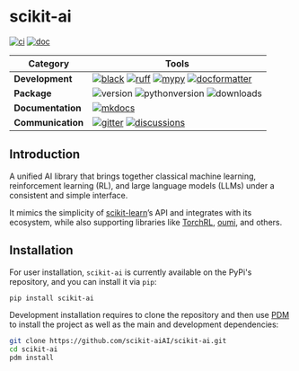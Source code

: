 [black badge]: <https://img.shields.io/badge/%20style-black-000000.svg>
[black]: <https://github.com/psf/black>
[docformatter badge]: <https://img.shields.io/badge/%20formatter-docformatter-fedcba.svg>
[docformatter]: <https://github.com/PyCQA/docformatter>
[ruff badge]: <https://img.shields.io/endpoint?url=https://raw.githubusercontent.com/charliermarsh/ruff/main/assets/badge/v1.json>
[ruff]: <https://github.com/charliermarsh/ruff>
[mypy badge]: <http://www.mypy-lang.org/static/mypy_badge.svg>
[mypy]: <http://mypy-lang.org>
[mkdocs badge]: <https://img.shields.io/badge/docs-mkdocs%20material-blue.svg?style=flat>
[mkdocs]: <https://squidfunk.github.io/mkdocs-material>
[version badge]: <https://img.shields.io/pypi/v/scikit-ai.svg>
[pythonversion badge]: <https://img.shields.io/pypi/pyversions/scikit-ai.svg>
[downloads badge]: <https://img.shields.io/pypi/dd/scikit-ai>
[gitter]: <https://gitter.im/scikit-ai/community>
[gitter badge]: <https://badges.gitter.im/join%20chat.svg>
[discussions]: <https://github.com/scikit-aiAI/scikit-ai/discussions>
[discussions badge]: <https://img.shields.io/github/discussions/scikit-aiAI/scikit-ai>
[ci]: <https://github.com/scikit-aiAI/scikit-ai/actions?query=workflow>
[ci badge]: <https://github.com/scikit-aiAI/scikit-ai/actions/workflows/ci.yml/badge.svg?branch=main>
[doc]: <https://github.com/scikit-aiAI/scikit-ai/actions?query=workflow>
[doc badge]: <https://github.com/scikit-aiAI/scikit-ai/actions/workflows/doc.yml/badge.svg?branch=main>

# scikit-ai

[![ci][ci badge]][ci] [![doc][doc badge]][doc]

| Category          | Tools    |
| ------------------| -------- |
| **Development**   | [![black][black badge]][black] [![ruff][ruff badge]][ruff] [![mypy][mypy badge]][mypy] [![docformatter][docformatter badge]][docformatter] |
| **Package**       | ![version][version badge] ![pythonversion][pythonversion badge] ![downloads][downloads badge] |
| **Documentation** | [![mkdocs][mkdocs badge]][mkdocs]|
| **Communication** | [![gitter][gitter badge]][gitter] [![discussions][discussions badge]][discussions] |

## Introduction

A unified AI library that brings together classical machine learning, reinforcement learning (RL), and large language models
(LLMs) under a consistent and simple interface.

It mimics the simplicity of [scikit-learn](https://scikit-learn.org/stable)’s API and integrates with its ecosystem, while also
supporting libraries like [TorchRL](https://docs.pytorch.org/rl/stable/index.html), [oumi](https://oumi.ai/), and others.

## Installation

For user installation, `scikit-ai` is currently available on the PyPi's repository, and you can
install it via `pip`:

```bash
pip install scikit-ai
```

Development installation requires to clone the repository and then use [PDM](https://github.com/pdm-project/pdm) to install the
project as well as the main and development dependencies:

```bash
git clone https://github.com/scikit-aiAI/scikit-ai.git
cd scikit-ai
pdm install
```
